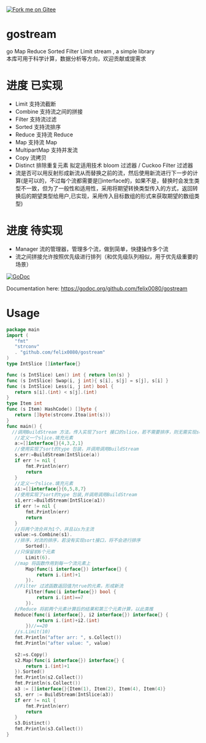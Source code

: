  [![Fork me on Gitee](https://gitee.com/softbar/gostream/widgets/widget_2.svg)](https://gitee.com/softbar/gostream)

# gostream
go Map Reduce Sorted Filter Limit stream , a simple library  
本库可用于科学计算，数据分析等方向，欢迎贡献或提需求

# 进度  已实现
  * Limit 支持流截断             
  * Combine 支持流之间的拼接     
  * Filter 支持流过滤
  * Sorted 支持流排序
  * Reduce 支持流 Reduce
  * Map 支持流 Map
  * MultipartMap 支持并发流  
  * Copy 流拷贝
  * Distinct 排除重复元素  拟定适用技术 bloom 过滤器 / Cuckoo Filter 过滤器
  * 流是否可以用反射形成新流从而替换之前的流，然后使用新流进行下一步的计算(是可以的，不过每个流都需要是[]interface的，如果不是，替换时会发生类型不一致，但为了一般性和适用性，采用将期望转换类型传入的方式，返回转换后的期望类型给用户,已实现，采用传入目标数组的形式来获取期望的数组类型)  
    
 # 进度  待实现
  * Manager 流的管理器，管理多个流，做到简单，快捷操作多个流
  * 流之间拼接允许按照优先级进行排列（和优先级队列相似，用于优先级重要的场景）
  
  
  
 [![GoDoc](https://godoc.org/github.com/felix0080/gostream?status.png)](https://godoc.org/github.com/felix0080/gostream) 


  Documentation here: https://godoc.org/github.com/felix0080/gostream

# Usage
 ```go
package main
import (
	"fmt"
	"strconv"
	. "github.com/felix0080/gostream"
)
type IntSlice []interface{}

func (s IntSlice) Len() int { return len(s) }
func (s IntSlice) Swap(i, j int){ s[i], s[j] = s[j], s[i] }
func (s IntSlice) Less(i, j int) bool {
	return s[i].(int) < s[j].(int)
} 
type Item int
func (s Item) HashCode() []byte {
    return []byte(strconv.Itoa(int(s)))
}
func main() {
   //调用BuildStream 方法，传入实现了sort 接口的slice，若不需要排序，则无需实现sort
    //定义一个slice.填充元素
    a:=[]interface{}{4,3,2,1}
    //使用实现了sort的type 包装，并调用调用BuildStream
    s,err:=BuildStream(IntSlice(a))
    if err != nil {
        fmt.Println(err)
        return
    }
    //定义一个slice.填充元素
    a1:=[]interface{}{6,5,8,7}
    //使用实现了sort的type 包装,并调用调用BuildStream
    s1,err:=BuildStream(IntSlice(a1))
    if err != nil {
        fmt.Println(err)
        return
    }
    //将两个流合并为1个，并且以s为主流
    value:=s.Combine(s1).
    //排序，对流的排序，若没有实现sort接口，将不会进行排序
        Sorted().
    //只保留前6个元素
        Limit(6).
    //map 将函数作用到每一个流元素上
        Map(func(i interface{}) interface{} {
            return i.(int)+1
        }).
    //Filter 过滤函数返回值为true的元素，形成新流
        Filter(func(i interface{}) bool {
            return i.(int)==7
        }).
    //Reduce 将前两个元素计算后的结果和第三个元素计算，以此类推
    Reduce(func(i interface{}, i2 interface{}) interface{} {
            return i.(int)+i2.(int)
        })//==20
    //s.Limit(10)
    fmt.Println("after arr: ", s.Collect())
    fmt.Println("after value: ", value)
   
    s2:=s.Copy()
    s2.Map(func(i interface{}) interface{} {
        return i.(int)+1
    }).Sorted()
    fmt.Println(s2.Collect())
    fmt.Println(s.Collect())
    a3 := []interface{}{Item(1), Item(2), Item(4), Item(4)}
    s3, err := BuildStream(IntSlice(a3))
    if err != nil {
        fmt.Println(err)
        return
    }
    s3.Distinct()
    fmt.Println(s3.Collect())
 }
   
```
